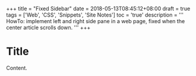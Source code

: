 +++
title       = "Fixed Sidebar"
date        = 2018-05-13T08:45:12+08:00
draft       = true
tags        = ['Web', 'CSS', 'Snippets', 'Site Notes']
toc         = 'true'
description = '''
HowTo: implement left and right side pane in a web page, fixed when the center
article scrolls down.
'''
+++

# Title

Content.
